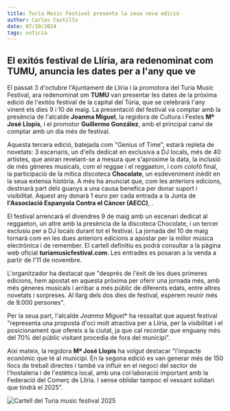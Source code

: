 ```yaml
---
title: Turia Music Festival presenta la seua nova edició
author: Carlos Castillo
date: 07/10/2024
tags: noticia
---
```


## El exitós festival de Llíria, ara redenominat com TUMU, anuncia les dates per a l'any que ve

El passat 3 d'octubre l'Ajuntament de Llíria i la promotora del Turia Music Festival, ara redenominat om **TUMU** van presentar les dates de la pròxima edició de l'exitós festival de la capital del Túria, que se celebrarà l'any vinent els dies 9 i 10 de maig. La  presentació del festival va comptar amb la presència de l'alcalde **Joanma Miguel**, la regidora de Cultura i Festes **Mª José Llopis**, i el promotor **Guillermo González**, amb el principal canvi de comptar amb un dia més de festival.

Aquesta tercera edició, batejada com "Genius of Time", estarà repleta de novetats: 3 escenaris, un d'ells dedicat en exclusiva a DJ locals, més de 40 artistes, que aniran revelant-se a mesura que s'aproxime la data, la inclusió de més gèneres musicals, com el reggae i el reggaeton, i com colofó final, la participació de la mítica discoteca **Chocolate**, un esdeveniment inèdit en la seua extensa història. A més ha anunciat que, com les anteriors edicions, destinarà part dels guanys a una causa benefica per donar suport i visibilitat. Aquest any donarà 1 euro per cada entrada a la Junta de **l'Associació Espanyola Contra el Càncer (AECC)**, .

El festival arrencarà el divendres 9 de maig amb un escenari dedicat al reggaeton, un altre amb la presència de la discoteca Chocolate, i un tercer exclusiu per a DJ locals durant tot el festival. La jornada del 10 de maig tornarà com en les dues anteriors edicions a apostar per la millor música electrònica i de remember. El cartell definitiu es podrà consultar a la pàgina web oficial **turiamusicfestival.com**. Les entrades es posaran a la venda a partir de l'11 de novembre.

L'organitzador ha destacat que "després de l'èxit de les dues primeres edicions, hem apostat en aquesta pròxima per oferir una jornada més, amb més gèneres musicals i arribar a més públic de diferents edats, entre altres novetats i sorpreses. Al llarg dels dos dies de festival, esperem reunir més de 9.000 persones".

Per la seua part, l'alcalde *Joanma Miguel** ha ressaltat que aquest festival "representa una proposta d'oci molt atractiva per a Llíria, per la visibilitat i el posicionament que ofereix a la ciutat, ja que cal recordar que enguany més del 70% del públic visitant procedia de fora del municipi".

Així mateix, la regidora **Mª José Llopis** ha volgut destacar "l'impacte econòmic que té al municipi. En la segona edició es van generar més de 150 llocs de treball directes i també va influir en el negoci del sector de l'hostaleria i de l'estètica local, amb una col·laboració important amb la Federació del Comerç de Llíria. I sense oblidar tampoc el vessant solidari que tindrà el 2025".

![Cartell del Turia music festival 2025](/assets/continguts/recursos/tumufestivalimagen.jpg "Imatge del cartell TUMU 2025")